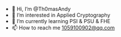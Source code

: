 - 👋 Hi, I’m @Th0masAndy
- 👀 I’m interested in Applied Cryptography 
- 🌱 I’m currently learning PSI & PSU & FHE
- 📫 How to reach me 1059100902@qq.com


<!---
Th0masAndy/Th0masAndy is a ✨ special ✨ repository because its `README.md` (this file) appears on your GitHub profile.
You can click the Preview link to take a look at your changes.
--->

